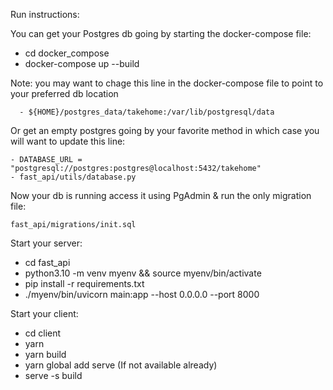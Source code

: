 Run instructions:

You can get your Postgres db going by starting the docker-compose file:
  - cd docker_compose
  - docker-compose up --build

Note: you may want to chage this line in the docker-compose file to point to your preferred db location

      - ${HOME}/postgres_data/takehome:/var/lib/postgresql/data

       
Or get an empty postgres going by your favorite method in which case you will want to update this line:

    - DATABASE_URL = "postgresql://postgres:postgres@localhost:5432/takehome" 
    - fast_api/utils/database.py

Now your db is running access it using PgAdmin & run the only migration file: 

    fast_api/migrations/init.sql
  
Start your server:
- cd fast_api
- python3.10 -m venv myenv && source myenv/bin/activate
- pip install -r requirements.txt
- ./myenv/bin/uvicorn main:app --host 0.0.0.0 --port 8000
 
Start your client:
- cd client
- yarn
- yarn build
- yarn global add serve      (If not available already)
- serve -s build
